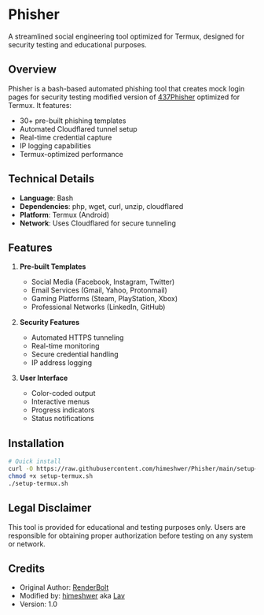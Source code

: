 # Phisher

A streamlined social engineering tool optimized for Termux, designed for security testing and educational purposes.

## Overview

Phisher is a bash-based automated phishing tool that creates mock login pages for security testing modified version of [437Phisher](https://github.com/RenderBolt96/437Phisher) optimized for Termux. It features:

- 30+ pre-built phishing templates
- Automated Cloudflared tunnel setup
- Real-time credential capture
- IP logging capabilities
- Termux-optimized performance

## Technical Details

- **Language**: Bash
- **Dependencies**: php, wget, curl, unzip, cloudflared
- **Platform**: Termux (Android)
- **Network**: Uses Cloudflared for secure tunneling

## Features

1. **Pre-built Templates**
   - Social Media (Facebook, Instagram, Twitter)
   - Email Services (Gmail, Yahoo, Protonmail)
   - Gaming Platforms (Steam, PlayStation, Xbox)
   - Professional Networks (LinkedIn, GitHub)

2. **Security Features**
   - Automated HTTPS tunneling
   - Real-time monitoring
   - Secure credential handling
   - IP address logging

3. **User Interface**
   - Color-coded output
   - Interactive menus
   - Progress indicators
   - Status notifications

## Installation

```bash
# Quick install
curl -O https://raw.githubusercontent.com/himeshwer/Phisher/main/setup-termux.sh
chmod +x setup-termux.sh
./setup-termux.sh
```

## Legal Disclaimer

This tool is provided for educational and testing purposes only. Users are responsible for obtaining proper authorization before testing on any system or network.

## Credits

- Original Author: [RenderBolt](https://github.com/RenderBolt96)
- Modified by: [himeshwer](https://github.com/himeshwer) aka [Lav](https://github.com/lavsarkari)
- Version: 1.0
